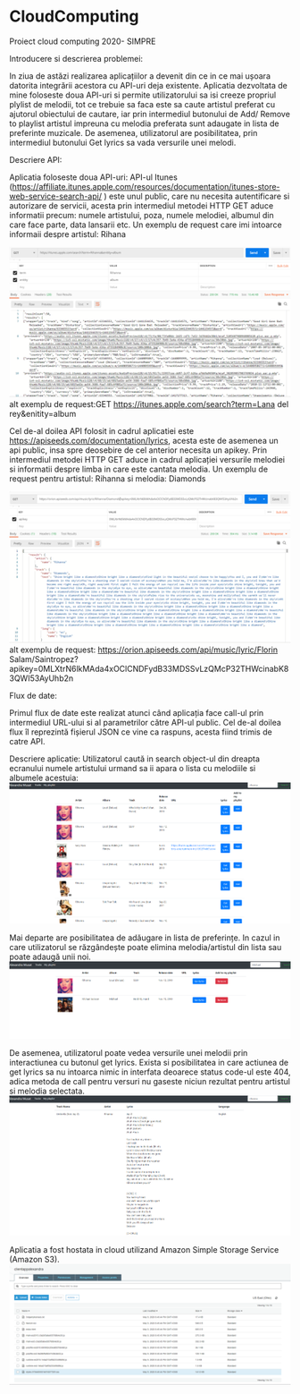 # CloudComputing
Proiect cloud computing 2020- SIMPRE

Introducere si descrierea problemei:

In ziua de astăzi realizarea aplicațiilor a devenit din ce in ce mai ușoara datorita integrării acestora cu API-uri deja existente. 
Aplicatia dezvoltata de mine foloseste doua API-uri  si permite utilizatorului sa isi creeze propriul plylist de melodii, tot ce trebuie sa faca este sa caute artistul preferat cu ajutorul obiectului de cautare, iar prin intermediul  butonului de Add/ Remove to playlist artistul impreuna cu melodia preferata sunt adaugate in lista de preferinte muzicale. De asemenea, utilizatorul are posibilitatea, prin intermediul butonului Get lyrics sa vada versurile unei melodi.


Descriere API:

Aplicatia foloseste doua API-uri: 
API-ul Itunes (https://affiliate.itunes.apple.com/resources/documentation/itunes-store-web-service-search-api/ ) este unul public, care nu necesita autentificare si autorizare de servicii, acesta prin intermediul metodei HTTP GET aduce informatii precum: numele artistului, poza, numele melodiei, albumul din care face parte, data lansarii etc. Un exemplu de request care imi intoarce informaii despre artistul: Rihana 

![](images/1.PNG)
alt exemplu de request:GET https://itunes.apple.com/search?term=Lana del rey&enitity=album


Cel de-al doilea API folosit in cadrul aplicatiei este https://apiseeds.com/documentation/lyrics, acesta este de asemenea un api public, insa spre deosebire de cel anterior necesita un apikey. Prin intermediul metodei HTTP GET aduce in cadrul aplicației versurile melodiei si informatii despre limba in care este cantata melodia.  Un exemplu de request pentru artistul: Rihanna si melodia: Diamonds

![](images/2.PNG)
alt exemplu de request: https://orion.apiseeds.com/api/music/lyric/Florin Salam/Saintropez?apikey=0MLXtrN6lkMAda4xOClCNDFydB33MDSSvLzQMcP32THWcinabK83QWI53AyUhb2n

Flux de date:

Primul flux de date este realizat atunci când aplicația face call-ul prin intermediul URL-ului si al parametrilor către API-ul public. Cel de-al doilea flux îl reprezintă fișierul JSON ce vine ca raspuns, acesta fiind trimis de catre API.


Descriere aplicatie:
Utilizatorul caută in search object-ul din dreapta ecranului numele artistului urmand sa ii apara o lista cu melodiile si albumele acestuia:
![](images/pag1.png)

Mai departe are posibilitatea de adăugare in lista de preferințe. In cazul in care utilizatorul se răzgândește poate elimina melodia/artistul din lista sau poate adaugă unii noi. 
![](images/pag2.png)

De asemenea, utilizatorul poate vedea versurile unei melodii prin interactiunea cu butonul get lyrics. Exista si posibilitatea in care actiunea de get lyrics sa nu intoarca nimic in interfata deoarece status code-ul este 404, adica metoda de call pentru versuri nu gaseste niciun rezultat pentru artistul si melodia selectata. 
![](images/pag3.png)



Aplicatia a fost hostata in cloud utilizand Amazon Simple Storage Service (Amazon S3).
![](images/aws.png)




















